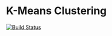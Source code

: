 # K-Means Clustering

[![Build Status](https://travis-ci.org/mathnogueira/k-means.svg?branch=master)](https://travis-ci.org/mathnogueira/k-means)